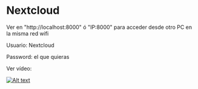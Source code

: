 # Nextcloud

Ver en "http://localhost:8000"  ó "IP:8000" para acceder desde otro PC en la misma red wifi

Usuario: Nextcloud

Password: el que quieras

Ver vídeo:  

[![Alt text](https://img.youtube.com/vi/3YobNDgp8-Y/0.jpg)](https://www.youtube.com/watch?v=3YobNDgp8-Y)
